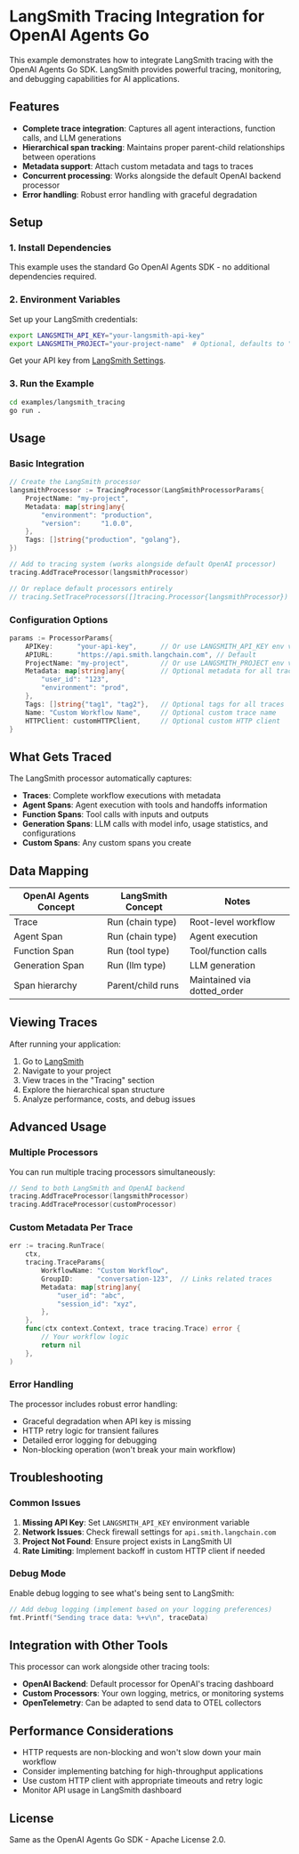 # LangSmith Tracing Integration for OpenAI Agents Go

This example demonstrates how to integrate LangSmith tracing with the OpenAI Agents Go SDK. LangSmith provides powerful tracing, monitoring, and debugging capabilities for AI applications.

## Features

- **Complete trace integration**: Captures all agent interactions, function calls, and LLM generations
- **Hierarchical span tracking**: Maintains proper parent-child relationships between operations
- **Metadata support**: Attach custom metadata and tags to traces
- **Concurrent processing**: Works alongside the default OpenAI backend processor
- **Error handling**: Robust error handling with graceful degradation

## Setup

### 1. Install Dependencies

This example uses the standard Go OpenAI Agents SDK - no additional dependencies required.

### 2. Environment Variables

Set up your LangSmith credentials:

```bash
export LANGSMITH_API_KEY="your-langsmith-api-key"
export LANGSMITH_PROJECT="your-project-name"  # Optional, defaults to "default"
```

Get your API key from [LangSmith Settings](https://smith.langchain.com/settings).

### 3. Run the Example

```bash
cd examples/langsmith_tracing
go run .
```

## Usage

### Basic Integration

```go
// Create the LangSmith processor
langsmithProcessor := TracingProcessor(LangSmithProcessorParams{
    ProjectName: "my-project",
    Metadata: map[string]any{
        "environment": "production",
        "version":     "1.0.0",
    },
    Tags: []string{"production", "golang"},
})

// Add to tracing system (works alongside default OpenAI processor)
tracing.AddTraceProcessor(langsmithProcessor)

// Or replace default processors entirely
// tracing.SetTraceProcessors([]tracing.Processor{langsmithProcessor})
```

### Configuration Options

```go
params := ProcessorParams{
    APIKey:      "your-api-key",      // Or use LANGSMITH_API_KEY env var
    APIURL:      "https://api.smith.langchain.com", // Default
    ProjectName: "my-project",        // Or use LANGSMITH_PROJECT env var  
    Metadata: map[string]any{         // Optional metadata for all traces
        "user_id": "123",
        "environment": "prod",
    },
    Tags: []string{"tag1", "tag2"},   // Optional tags for all traces
    Name: "Custom Workflow Name",     // Optional custom trace name
    HTTPClient: customHTTPClient,     // Optional custom HTTP client
}
```

## What Gets Traced

The LangSmith processor automatically captures:

- **Traces**: Complete workflow executions with metadata
- **Agent Spans**: Agent execution with tools and handoffs information
- **Function Spans**: Tool calls with inputs and outputs
- **Generation Spans**: LLM calls with model info, usage statistics, and configurations
- **Custom Spans**: Any custom spans you create

## Data Mapping

| OpenAI Agents Concept | LangSmith Concept | Notes |
|----------------------|-------------------|-------|
| Trace | Run (chain type) | Root-level workflow |
| Agent Span | Run (chain type) | Agent execution |
| Function Span | Run (tool type) | Tool/function calls |
| Generation Span | Run (llm type) | LLM generation |
| Span hierarchy | Parent/child runs | Maintained via dotted_order |

## Viewing Traces

After running your application:

1. Go to [LangSmith](https://smith.langchain.com/)
2. Navigate to your project
3. View traces in the "Tracing" section
4. Explore the hierarchical span structure
5. Analyze performance, costs, and debug issues

## Advanced Usage

### Multiple Processors

You can run multiple tracing processors simultaneously:

```go
// Send to both LangSmith and OpenAI backend
tracing.AddTraceProcessor(langsmithProcessor)
tracing.AddTraceProcessor(customProcessor)
```

### Custom Metadata Per Trace

```go
err := tracing.RunTrace(
    ctx,
    tracing.TraceParams{
        WorkflowName: "Custom Workflow",
        GroupID:      "conversation-123",  // Links related traces
        Metadata: map[string]any{
            "user_id": "abc",
            "session_id": "xyz", 
        },
    },
    func(ctx context.Context, trace tracing.Trace) error {
        // Your workflow logic
        return nil
    },
)
```

### Error Handling

The processor includes robust error handling:

- Graceful degradation when API key is missing
- HTTP retry logic for transient failures
- Detailed error logging for debugging
- Non-blocking operation (won't break your main workflow)

## Troubleshooting

### Common Issues

1. **Missing API Key**: Set `LANGSMITH_API_KEY` environment variable
2. **Network Issues**: Check firewall settings for `api.smith.langchain.com`
3. **Project Not Found**: Ensure project exists in LangSmith UI
4. **Rate Limiting**: Implement backoff in custom HTTP client if needed

### Debug Mode

Enable debug logging to see what's being sent to LangSmith:

```go
// Add debug logging (implement based on your logging preferences)
fmt.Printf("Sending trace data: %+v\n", traceData)
```

## Integration with Other Tools

This processor can work alongside other tracing tools:

- **OpenAI Backend**: Default processor for OpenAI's tracing dashboard
- **Custom Processors**: Your own logging, metrics, or monitoring systems
- **OpenTelemetry**: Can be adapted to send data to OTEL collectors

## Performance Considerations

- HTTP requests are non-blocking and won't slow down your main workflow
- Consider implementing batching for high-throughput applications
- Use custom HTTP client with appropriate timeouts and retry logic
- Monitor API usage in LangSmith dashboard

## License

Same as the OpenAI Agents Go SDK - Apache License 2.0.